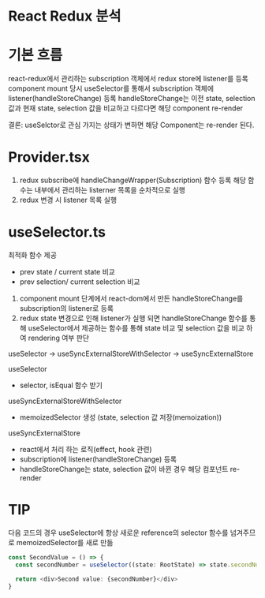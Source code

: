 # React Redux 분석

# 기본 흐름

react-redux에서 관리하는 subscription 객체에서 redux store에 listener를 등록
component mount 당시 useSelector를 통해서 subscription 객체에 listener(handleStoreChange) 등록
handleStoreChange는 이전 state, selection 값과 현재 state, selection 값을 비교하고 다르다면 해당 component re-render

결론: useSelctor로 관심 가지는 상태가 변하면 해당 Component는 re-render 된다.

# Provider.tsx

1. redux subscribe에 handleChangeWrapper(Subscription) 함수 등록 해당 함수는 내부에서 관리하는 listerner 목록을 순차적으로 실행
2. redux 변경 시 listener 목록 실행

# useSelector.ts

최적화 함수 제공

- prev state / current state 비교
- prev selection/ current selection 비교

1. component mount 단계에서 react-dom에서 만든 handleStoreChange를 subscription의 listener로 등록
2. redux state 변경으로 인해 listener가 실행 되면 handleStoreChange 함수를 통해 useSelector에서 제공하는 함수를 통해 state 비교 및 selection 값을 비교 하여 rendering 여부 판단

useSelector -> useSyncExternalStoreWithSelector -> useSyncExternalStore

useSelector

- selector, isEqual 함수 받기

useSyncExternalStoreWithSelector

- memoizedSelector 생성 (state, selection 값 저장(memoization))

useSyncExternalStore

- react에서 처리 하는 로직(effect, hook 관련)
- subscription에 listener(handleStoreChange) 등록
- handleStoreChange는 state, selection 값이 바뀐 경우 해당 컴포넌트 re-render

# TIP

다음 코드의 경우 useSelector에 항상 새로운 reference의 selector 함수를 넘겨주므로 memoizedSelector를 새로 만듦

```typescript
const SecondValue = () => {
  const secondNumber = useSelector((state: RootState) => state.secondNumber)

  return <div>Second value: {secondNumber}</div>
}
```
